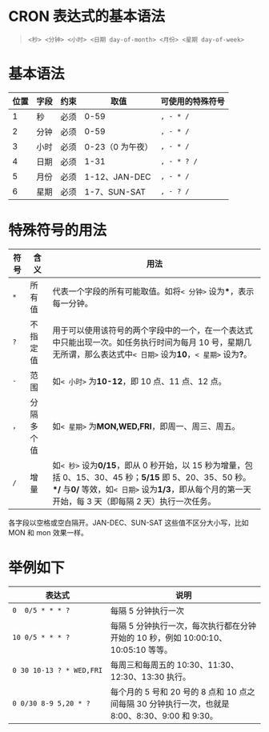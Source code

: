 # CRON 表达式的基本语法


> `<秒> <分钟> <小时> <日期 day-of-month> <月份> <星期 day-of-week>`

<!--more-->
# 基本语法
<table><thead><tr><th>位置</th><th>字段</th><th>约束</th><th>取值</th><th>可使用的特殊符号</th></tr></thead><tbody><tr><td>1</td><td>秒</td><td>必须</td><td>0-59</td><td><code>, - * /</code></td></tr><tr><td>2</td><td>分钟</td><td>必须</td><td>0-59</td><td><code>, - * /</code></td></tr><tr><td>3</td><td>小时</td><td>必须</td><td>0-23（0 为午夜）</td><td><code>, - * /</code></td></tr><tr><td>4</td><td>日期</td><td>必须</td><td>1-31</td><td><code>, - * ? /</code></td></tr><tr><td>5</td><td>月份</td><td>必须</td><td>1-12、JAN-DEC</td><td><code>, - * /</code></td></tr><tr><td>6</td><td>星期</td><td>必须</td><td>1-7、SUN-SAT</td><td><code>, - ? /</code></td></tr></tbody></table>

# 特殊符号的用法
<table><thead><tr><th>符号</th><th>含义</th><th>用法</th></tr></thead><tbody><tr><td><code>*</code></td><td>所有值</td><td>代表一个字段的所有可能取值。如将<code>&lt; 分钟&gt;</code> 设为<strong>*</strong>，表示每一分钟。</td></tr><tr><td><code>?</code></td><td>不指定值</td><td>用于可以使用该符号的两个字段中的一个，在一个表达式中只能出现一次。如任务执行时间为每月 10 号，星期几无所谓，那么表达式中<code>&lt; 日期&gt;</code> 设为<strong>10</strong>，<code>&lt; 星期&gt;</code> 设为<strong>?</strong>。</td></tr><tr><td><code>-</code></td><td>范围</td><td>如<code>&lt; 小时&gt;</code> 为<strong>10-12</strong>，即 10 点、11 点、12 点。</td></tr><tr><td><code>,</code></td><td><span class="text-nowrap">分隔多个值</span></td><td>如<code>&lt; 星期&gt;</code> 为<strong>MON,WED,FRI</strong>，即周一、周三、周五。</td></tr><tr><td><code>/</code></td><td>增量</td><td>如<code>&lt; 秒&gt;</code> 设为<strong>0/15</strong>，即从 0 秒开始，以 15 秒为增量，包括 0、15、30、45 秒；<strong>5/15</strong> 即 5、20、35、50 秒。<strong>*/</strong> 与<strong>0/</strong> 等效，如<code>&lt; 日期&gt;</code> 设为<strong>1/3</strong>，即从每个月的第一天开始，每 3 天（即每隔 2 天）执行一次任务。</td></tr></tbody></table>各字段以空格或空白隔开。JAN-DEC、SUN-SAT 这些值不区分大小写，比如 MON 和 mon 效果一样。
<h1 id="举例如下">举例如下</h1><table><thead><tr><th>表达式</th><th>说明</th></tr></thead><tbody><tr><td><code>0  0/5 * * * ?</code></td><td>每隔 5 分钟执行一次</td></tr><tr><td><code>10 0/5 * * * ?</code></td><td>每隔 5 分钟执行一次，每次执行都在分钟开始的 10 秒，例如 10:00:10、10:05:10 等等。</td></tr><tr><td><code style="white-space:nowrap;">0 30 10-13 ? * WED,FRI</code></td><td>每周三和每周五的 10:30、11:30、12:30、13:30 执行。</td></tr><tr><td><code>0 0/30 8-9 5,20 * ?</code></td><td>每个月的 5 号和 20 号的 8 点和 10 点之间每隔 30 分钟执行一次，也就是 8:00、8:30、9:00 和 9:30。</td></tr></tbody></table>

